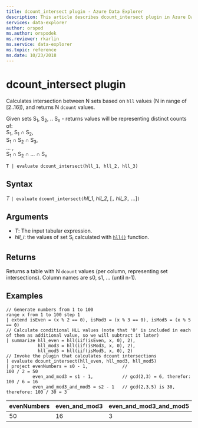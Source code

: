 ```yaml
---
title: dcount_intersect plugin - Azure Data Explorer
description: This article describes dcount_intersect plugin in Azure Data Explorer.
services: data-explorer
author: orspod
ms.author: orspodek
ms.reviewer: rkarlin
ms.service: data-explorer
ms.topic: reference
ms.date: 10/23/2018
---
```

# dcount_intersect plugin

Calculates intersection between N sets based on `hll` values (N in range of [2..16]), and returns N `dcount` values.

Given sets S<sub>1</sub>, S<sub>2</sub>, .. S<sub>n</sub> - returns values will be representing distinct counts of:  
S<sub>1</sub>,
S<sub>1</sub> ∩ S<sub>2</sub>,  
S<sub>1</sub> ∩ S<sub>2</sub> ∩ S<sub>3</sub>,  
... ,  
S<sub>1</sub> ∩ S<sub>2</sub> ∩ ... ∩ S<sub>n</sub>

```kusto
T | evaluate dcount_intersect(hll_1, hll_2, hll_3)
```

## Syntax

*T* `| evaluate` `dcount_intersect(`*hll_1*, *hll_2*, [`,` *hll_3*`,` ...]`)`

## Arguments

* *T*: The input tabular expression.
* *hll_i*: the values of set S<sub>i</sub> calculated with [`hll()`](./hll-aggfunction.md) function.

## Returns

Returns a table with N `dcount` values (per column, representing set intersections).
Column names are s0, s1, ... (until n-1).

## Examples

<!-- csl: https://help.kusto.windows.net/Samples -->
```kusto
// Generate numbers from 1 to 100
range x from 1 to 100 step 1
| extend isEven = (x % 2 == 0), isMod3 = (x % 3 == 0), isMod5 = (x % 5 == 0)
// Calculate conditional HLL values (note that '0' is included in each of them as additional value, so we will subtract it later)
| summarize hll_even = hll(iif(isEven, x, 0), 2),
            hll_mod3 = hll(iif(isMod3, x, 0), 2),
            hll_mod5 = hll(iif(isMod5, x, 0), 2) 
// Invoke the plugin that calculates dcount intersections         
| evaluate dcount_intersect(hll_even, hll_mod3, hll_mod5)
| project evenNumbers = s0 - 1,             //                             100 / 2 = 50
          even_and_mod3 = s1 - 1,           // gcd(2,3) = 6, therefor:     100 / 6 = 16
          even_and_mod3_and_mod5 = s2 - 1   // gcd(2,3,5) is 30, therefore: 100 / 30 = 3 
```

|evenNumbers|even_and_mod3|even_and_mod3_and_mod5|
|---|---|---|
|50|16|3|
